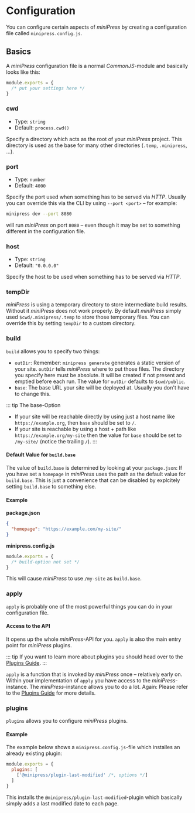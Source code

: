 # Configuration
You can configure certain aspects of *miniPress* by creating a configuration file called `minipress.config.js`.

## Basics
A *miniPress* configuration file is a normal *CommonJS*-module and basically looks like this:

```js
module.exports = {
  /* put your settings here */
}
```

### cwd
* Type: `string`
* Default: `process.cwd()`

Specify a directory which acts as the root of your *miniPress* project. This directory is used as the base for many other directories (`.temp`, `.minipress`, …).

### port
* Type: `number`
* Default: `4000`

Specify the port used when something has to be served via *HTTP*. Usually you can override this via the CLI by using `--port <port>` – for example:

``` sh
minipress dev --port 8080
```

will run *miniPress* on port `8080` – even though it may be set to something different in the configuration file.

### host
* Type: `string`
* Default: `"0.0.0.0"`

Specify the host to be used when something has to be served via *HTTP*.

### tempDir
*miniPress* is using a temporary directory to store intermediate build results. Without it *miniPress* does not work properly. By default *miniPress* simply used `$cwd/.minipress/.temp` to store those temporary files. You can override this by setting `tempDir` to a custom directory.

### build
`build` allows you to specify two things:

- `outDir`: Remember: `minipress generate` generates a static version of your site. `outDir` tells *miniPress* where to put those files. The directory you specify here must be absolute. It will be created if not present and emptied before each run. The value for `outDir` defaults to `$cwd/public`.
- `base`: The base URL your site will be deployed at. Usually you don't have to change this.

::: tip The base-Option
- If your site will be reachable directly by using just a host name like `https://example.org`, then `base` should be set to `/`.
- If your site is reachable by using a host + path like `https://example.org/my-site` then the value for `base` should be set to `/my-site/` (notice the trailing `/`).
:::

#### Default Value for `build.base`
The value of `build.base` is determined by looking at your `package.json`: If you have set a `homepage` in *miniPress* uses the path as the default value for `build.base`. This is just a convenience that can be disabled by explcitely setting `build.base` to something else.

#### Example

**package.json**

```json
{
  "homepage": "https://example.com/my-site/"
}
```

**minipress.config.js**
```js
module.exports = {
  /* build-option not set */
}
```

This will cause *miniPress* to use `/my-site` as `build.base`.

### apply
`apply` is probably one of the most powerful things you can do in your configuration file.

#### Access to the API
It opens up the whole *miniPress*-API for you. `apply` is also the main entry point for *miniPress* plugins.

::: tip
If you want to learn more about plugins you should head over to the [Plugins Guide](./plugins-and-themes/index.md).
:::

`apply` is a function that is invoked by *miniPress* once – relatively early on. Within your implementation of `apply` you have access to the *miniPress*-instance. The *miniPress*-instance allows you to do a lot. Again: Please refer to the [Plugins Guide](./plugins-and-themes/index.md) for more details.

### plugins
`plugins` allows you to configure *miniPress* plugins.

#### Example
The example below shows a `minipress.config.js`-file which installes an already existing plugin:

```js
module.exports = {
  plugins: [
    ['@minipress/plugin-last-modified' /*, options */]
  ]
}
```

This installs the `@minipress/plugin-last-modified`-plugin which basically simply adds a last modified date to each page.

